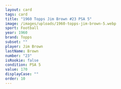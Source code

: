 ```yaml
---
layout: card
tags: card
title: "1960 Topps Jim Brown #23 PSA 5"
image: /images/uploads/1960-topps-jim-brown-5.webp
sport: Football
year: 1960
brand: Topps
subset: ""
player: Jim Brown
lastName: Brown
number: "23"
isRookie: false
condition: PSA 5
value: 170
displayCase: ""
order: 10
---
```


